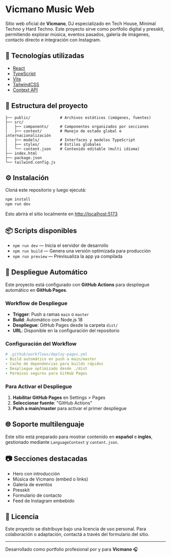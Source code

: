 # Vicmano Music Web

Sitio web oficial de **Vicmano**, DJ especializado en Tech House, Minimal Techno y Hard Techno. Este proyecto sirve como portfolio digital y presskit, permitiendo explorar música, eventos pasados, galería de imágenes, contacto directo e integración con Instagram.

## 🚀 Tecnologías utilizadas

- [React](https://reactjs.org/)
- [TypeScript](https://www.typescriptlang.org/)
- [Vite](https://vitejs.dev/)
- [TailwindCSS](https://tailwindcss.com/)
- [Context API](https://reactjs.org/docs/context.html)

## 📁 Estructura del proyecto

```
├── public/             # Archivos estáticos (imágenes, fuentes)
├── src/
│   ├── components/     # Componentes organizados por secciones
│   ├── context/        # Manejo de estado global e internacionalización
│   ├── models/         # Interfaces y modelos TypeScript
│   ├── styles/         # Estilos globales
│   └── content.json    # Contenido editable (multi idioma)
├── index.html
├── package.json
└── tailwind.config.js
```

## ⚙️ Instalación

Cloná este repositorio y luego ejecutá:

```bash
npm install
npm run dev
```

Esto abrirá el sitio localmente en [http://localhost:5173](http://localhost:5173)

## 📦 Scripts disponibles

- `npm run dev` — Inicia el servidor de desarrollo
- `npm run build` — Genera una versión optimizada para producción
- `npm run preview` — Previsualiza la app ya compilada

## 🚀 Despliegue Automático

Este proyecto está configurado con **GitHub Actions** para despliegue automático en **GitHub Pages**.

### Workflow de Despliegue
- **Trigger**: Push a ramas `main` o `master`
- **Build**: Automático con Node.js 18
- **Despliegue**: GitHub Pages desde la carpeta `dist/`
- **URL**: Disponible en la configuración del repositorio

### Configuración del Workflow
```yaml
# .github/workflows/deploy-pages.yml
- Build automático en push a main/master
- Cache de dependencias para builds rápidos
- Despliegue optimizado desde ./dist
- Permisos seguros para GitHub Pages
```

### Para Activar el Despliegue
1. **Habilitar GitHub Pages** en Settings > Pages
2. **Seleccionar fuente**: "GitHub Actions"
3. **Push a main/master** para activar el primer despliegue

## 🌐 Soporte multilenguaje

Este sitio está preparado para mostrar contenido en **español** e **inglés**, gestionado mediante `LanguageContext` y `content.json`.

## 📷 Secciones destacadas

- Hero con introducción
- Música de Vicmano (embed o links)
- Galería de eventos
- Presskit
- Formulario de contacto
- Feed de Instagram embebido

## 📄 Licencia

Este proyecto se distribuye bajo una licencia de uso personal. Para colaboración o adaptación, contactá a través del formulario del sitio.

---

Desarrollado como portfolio profesional por y para **Vicmano** 🎧
